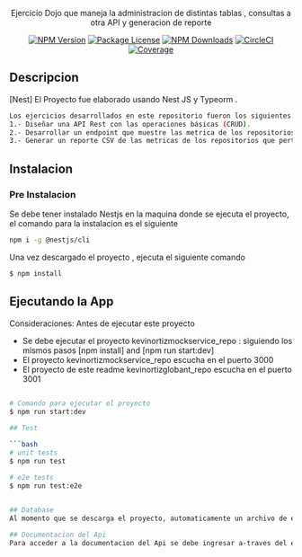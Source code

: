 

  <p align="center"> Ejercicio Dojo que maneja la administracion de distintas tablas , consultas a otra API y generacion de reporte</p>
    <p align="center">
<a href="https://www.npmjs.com/~nestjscore" target="_blank"><img src="https://img.shields.io/npm/v/@nestjs/core.svg" alt="NPM Version" /></a>
<a href="https://www.npmjs.com/~nestjscore" target="_blank"><img src="https://img.shields.io/npm/l/@nestjs/core.svg" alt="Package License" /></a>
<a href="https://www.npmjs.com/~nestjscore" target="_blank"><img src="https://img.shields.io/npm/dm/@nestjs/common.svg" alt="NPM Downloads" /></a>
<a href="https://circleci.com/gh/nestjs/nest" target="_blank"><img src="https://img.shields.io/circleci/build/github/nestjs/nest/master" alt="CircleCI" /></a>
<a href="https://coveralls.io/github/nestjs/nest?branch=master" target="_blank"><img src="https://coveralls.io/repos/github/nestjs/nest/badge.svg?branch=master#9" alt="Coverage" /></a>

## Descripcion

[Nest] El Proyecto fue elaborado usando Nest JS y Typeorm .
 ```bash
 Los ejercicios desarrollados en este repositorio fueron los siguientes.
 1.- Diseñar una API Rest con las operaciones básicas (CRUD).
 2.- Desarrollar un endpoint que muestre las metrica de los repositorios que pertenezcan a una tribu
 3.- Generar un reporte CSV de las metricas de los repositorios que pertenezcan a una tribu
```
## Instalacion
  ### Pre Instalacion
  Se debe tener instalado  Nestjs en la maquina donde se ejecuta el proyecto, el comando para la instalacion es el siguiente
  ```bash
  npm i -g @nestjs/cli
  ```
Una vez descargado el proyecto , ejecuta el siguiente comando
```bash
$ npm install
```

## Ejecutando la App
Consideraciones: Antes de ejecutar este proyecto 
  - Se debe ejecutar el proyecto kevinortizmockservice_repo : siguiendo los mismos pasos [npm install] and [npm run start:dev]
  - El proyecto kevinortizmockservice_repo escucha en el puerto 3000
  - El proyecto de este readme kevinortizglobant_repo escucha en el puerto 3001  
```bash
  
# Comando para ejecutar el proyecto
$ npm run start:dev

## Test

```bash
# unit tests
$ npm run test

# e2e tests
$ npm run test:e2e

  
## Database
Al momento que se descarga el proyecto, automaticamente un archivo de env se descarga con el proyecto con el acceso respectivo.

## Documentacion del Api
Para acceder a la documentacion del Api se debe ingresar a-traves del endpoint localhost:3000/api


